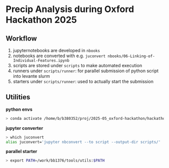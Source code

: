 # Precip Analysis during Oxford Hackathon 2025

## Workflow

1. jupyternotebooks are developed in `nbooks`
2. notebooks are converted with e.g. `juconvert nbooks/06-Linking-of-Individual-Features.ipynb`
3. scripts are stored under `scripts` to make automated execution
4. runners under `scripts/runner`: for parallel submission of python script into levante slurm
4. starters under `scripts/runner`: used to actually start the submission


## Utilities

**python envs**
```bash
> conda activate /home/b/b380352/proj/2025-05_oxford-hackathon/hackathon_env
```

**jupyter converter**
```bash
> which juconvert
alias juconvert='jupyter nbconvert --to script --output-dir scripts/'
```

**parallel starter**

```bash
> export PATH=/work/bb1376/tools/utils:$PATH
```
